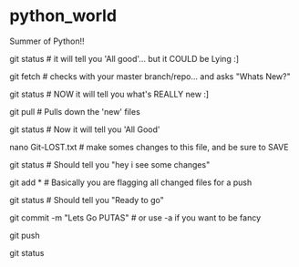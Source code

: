 # python_world
Summer of Python!!

git status      # it will tell you 'All good'... but it COULD be Lying :]

git fetch       # checks with your master branch/repo... and asks "Whats New?"

git status      # NOW it will tell you what's REALLY new :]

git pull        # Pulls down the 'new' files

git status      # Now it will tell you 'All Good'

nano Git-LOST.txt                  # make somes changes to this file, and be sure to SAVE

git status                         # Should tell you "hey i see some changes"

git add *                          # Basically you are flagging all changed files for a push

git status                         # Should tell you "Ready to go"

git commit -m "Lets Go PUTAS"      # or use  -a   if you want to be fancy

git push                           

git status 
